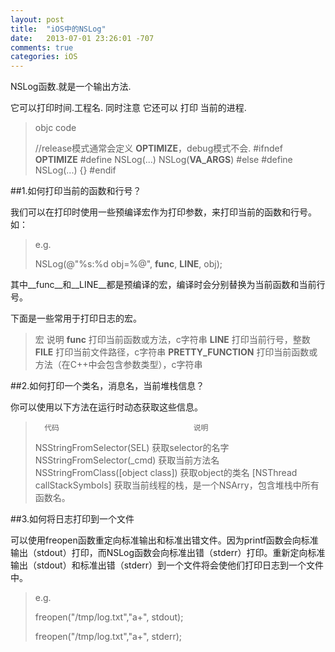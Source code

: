 ```yaml
---
layout: post
title:  "iOS中的NSLog"
date:   2013-07-01 23:26:01 -707
comments: true
categories: iOS
---
```




NSLog函数.就是一个输出方法.

它可以打印时间.工程名. 同时注意 它还可以 打印 当前的进程.

> objc code
>
> //release模式通常会定义 __OPTIMIZE__，debug模式不会.
> #ifndef __OPTIMIZE__
> #define NSLog(...) NSLog(__VA_ARGS__)
> #else
> #define NSLog(...) {}
> #endif
>


##1.如何打印当前的函数和行号？

我们可以在打印时使用一些预编译宏作为打印参数，来打印当前的函数和行号。如：

>e.g.
>
> NSLog(@"%s:%d obj=%@", __func__, __LINE__, obj);
>

其中__func__和__LINE__都是预编译的宏，编译时会分别替换为当前函数和当前行号。

下面是一些常用于打印日志的宏。

>
>   宏	                  说明
>__func__	         打印当前函数或方法，c字符串
>__LINE__	         打印当前行号，整数
>__FILE__	         打印当前文件路径，c字符串
>__PRETTY_FUNCTION__	 打印当前函数或方法（在C++中会包含参数类型），c字符串
>


##2.如何打印一个类名，消息名，当前堆栈信息？

你可以使用以下方法在运行时动态获取这些信息。

>
>       代码	                            说明
>NSStringFromSelector(SEL)	        获取selector的名字
>NSStringFromSelector(_cmd)	        获取当前方法名
>NSStringFromClass([object class])	获取object的类名
>[NSThread callStackSymbols]	        获取当前线程的栈，是一个NSArry，包含堆栈中所有函数名。
>


##3.如何将日志打印到一个文件

可以使用freopen函数重定向标准输出和标准出错文件。因为printf函数会向标准输出（stdout）打印，而NSLog函数会向标准出错（stderr）打印。重新定向标准输出（stdout）和标准出错（stderr）到一个文件将会使他们打印日志到一个文件中。

>e.g.
>
>freopen("/tmp/log.txt","a+", stdout);
>
>freopen("/tmp/log.txt","a+", stderr);
>
>




